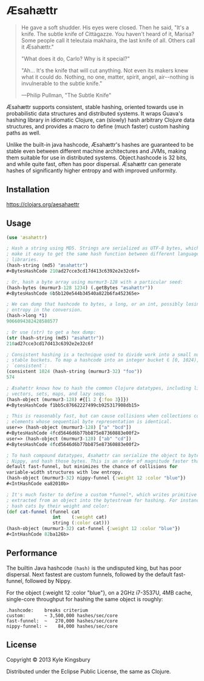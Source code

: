 # Æsahættr

> He gave a soft shudder. His eyes were closed. Then he said, "It's a knife. The subtle knife of Cittàgazze. You haven't heard of it, Marisa? Some people call it teleutaia makhaira, the last knife of all. Others call it Æsahættr."
>
> "What does it do, Carlo? Why is it special?"
>
> "Ah... It's the knife that will cut anything. Not even its makers knew what it could do. Nothing, no one, matter, spirit, angel, air--nothing is invulnerable to the subtle knife."
>
> —Philip Pullman, "The Subtle Knife"

Æsahættr supports consistent, stable hashing, oriented towards use in
probabilistic data structures and distributed systems. It wraps Guava's hashing
library in idiomatic Clojure, can (slowly) hash arbitrary Clojure data
structures, and provides a macro to define (much faster) custom hashing paths
as well.

Unlike the built-in java hashcode, Æsahættr's hashes are guaranteed to be
stable even between different machine architectures and JVMs, making them
suitable for use in distributed systems. Object.hashcode is 32 bits, and while
quite fast, often has poor dispersal. Æsahættr can generate hashes of
significantly higher entropy and with improved uniformity.

## Installation

https://clojars.org/aesahaettr

## Usage

```clojure
(use 'æsahættr)

; Hash a string using MD5. Strings are serialized as UTF-8 bytes, which should
; make it easy to get the same hash function between different languages and
; libraries.
(hash-string (md5) "æsahættr")
#<BytesHashCode 210ad27cce3cd17d413c6392e2e32c6f>

; Or, hash a byte array using murmur3-128 with a particular seed:
(hash-bytes (murmur3-128 1234) (.getBytes "æsahættr"))
#<BytesHashCode 6b5b120e544b34540a822b6fa452365e>

; We can dump that hashcode to bytes, a long, or an int, possibly losing
; entropy in the conversion.
(hash->long *1)
9066094382428588577

; Or use (str) to get a hex dump:
(str (hash-string (md5) "æsahættr"))
210ad27cce3cd17d413c6392e2e32c6f

; Consistent hashing is a technique used to divide work into a small number of
; stable buckets. To map a hashcode into an integer bucket ∈ [0, 1024), use
; `consistent`:
(consistent 1024 (hash-string (murmur3-32) "foo"))
574

; Æsahættr knows how to hash the common Clojure datatypes, including lists,
; vectors, sets, maps, and lazy seqs.
(hash-object (murmur3-128) #{[1 2 {:foo 3}]})
#<BytesHashCode f1bb5c87662227499cb925317908db15>

; This is reasonably fast, but can cause collisions when collections contain
; elements whose sequential byte representation is identical.
user=> (hash-object (murmur3-128) ["a" "bcd"])
#<BytesHashCode 4fcd5646d6b77bb875e87360883e00f2>
user=> (hash-object (murmur3-128) ["ab" "cd"])
#<BytesHashCode 4fcd5646d6b77bb875e87360883e00f2>

; To hash compound datatypes, Æsahættr can serialize the object to bytes
; Nippy, and hash those bytes. This is an order of magnitude faster than the
default fast-funnel, but minimizes the chance of collisions for
variable-width structures with low entropy.
(hash-object (murmur3-32) nippy-funnel {:weight 12 :color "blue"})
#<IntHashCode ea82010b>

; It's much faster to define a custom *funnel*, which writes primitive values
; extracted from an object into the bytestream for hashing. For instance, to
; hash cats by their weight and color:
(def cat-funnel (funnel cat
                 int    (:weight cat)
                 string (:color cat)))
(hash-object (murmur3-32) cat-funnel {:weight 12 :color "blue"})
#<IntHashCode 82ba126b>
```
## Performance

The builtin Java hashcode `(hash)` is the undisputed king, but has poor
dispersal. Next fastest are custom funnels, followed by the default
fast-funnel, followed by Nippy.

For the object {:weight 12 :color "blue"}, on a 2GHz i7-3537U, 4MB cache,
single-core throughput for hashing the same object is roughly:

```
.hashcode:    breaks criterium
custom:       ~ 3,500,000 hashes/sec/core
fast-funnel:  ~   270,000 hashes/sec/core
nippy-funnel: ~    84,000 hashes/sec/core
```

## License

Copyright © 2013 Kyle Kingsbury

Distributed under the Eclipse Public License, the same as Clojure.
